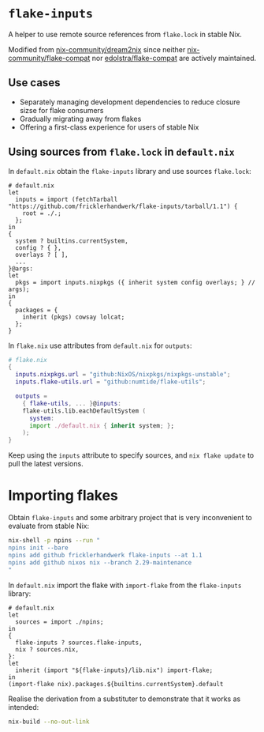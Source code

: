 # `flake-inputs`

A helper to use remote source references from `flake.lock` in stable Nix.

Modified from [nix-community/dream2nix](https://github.com/nix-community/dream2nix/blob/main/dev-flake/flake-compat.nix) since neither [nix-community/flake-compat](https://github.com/nix-community/flake-compat) nor [edolstra/flake-compat](https://github.com/edolstra/flake-compat) are actively maintained.

## Use cases

- Separately managing development dependencies to reduce closure sizse for flake consumers
- Gradually migrating away from flakes
- Offering a first-class experience for users of stable Nix

## Using sources from `flake.lock` in `default.nix`

In `default.nix` obtain the `flake-inputs` library and use sources `flake.lock`:

```
# default.nix
let
  inputs = import (fetchTarball "https://github.com/fricklerhandwerk/flake-inputs/tarball/1.1") {
    root = ./.;
  };
in
{
  system ? builtins.currentSystem,
  config ? { },
  overlays ? [ ],
  ...
}@args:
let
  pkgs = import inputs.nixpkgs ({ inherit system config overlays; } // args);
in
{
  packages = {
    inherit (pkgs) cowsay lolcat;
  };
}
```

In `flake.nix` use attributes from `default.nix` for `outputs`:

```nix
# flake.nix
{
  inputs.nixpkgs.url = "github:NixOS/nixpkgs/nixpkgs-unstable";
  inputs.flake-utils.url = "github:numtide/flake-utils";

  outputs =
    { flake-utils, ... }@inputs:
    flake-utils.lib.eachDefaultSystem (
      system:
      import ./default.nix { inherit system; };
    );
}
```

Keep using the `inputs` attribute to specify sources, and `nix flake update` to pull the latest versions.

# Importing flakes

Obtain `flake-inputs` and some arbitrary project that is very inconvenient to evaluate from stable Nix:

```bash
nix-shell -p npins --run "
npins init --bare
npins add github fricklerhandwerk flake-inputs --at 1.1
npins add github nixos nix --branch 2.29-maintenance
"
```

In `default.nix` import the flake with `import-flake` from the `flake-inputs` library:

```
# default.nix
let
  sources = import ./npins;
in
{
  flake-inputs ? sources.flake-inputs,
  nix ? sources.nix,
}:
let
  inherit (import "${flake-inputs}/lib.nix") import-flake;
in
(import-flake nix).packages.${builtins.currentSystem}.default
```

Realise the derivation from a substituter to demonstrate that it works as intended:

```bash
nix-build --no-out-link
```
